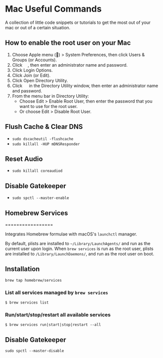 # Mac Useful Commands

A collection of little code snippets or tutorials to get the most out of your mac or out of a certain situation.



## How to enable the root user on your Mac

1. Choose Apple menu () > System Preferences, then click Users & Groups (or Accounts).
2. Click <img src="https://support.apple.com/library/content/dam/edam/applecare/images/en_US/il/elcapitan-lock-inline.png" width="14">, then enter an administrator name and password.
3. Click Login Options.
4. Click Join (or Edit).
5. Click Open Directory Utility.
6. Click <img src="https://support.apple.com/library/content/dam/edam/applecare/images/en_US/il/elcapitan-lock-inline.png" width="14"> in the Directory Utility window, then enter an administrator name and password.
7. From the menu bar in Directory Utility:
	- Choose Edit > Enable Root User, then enter the password that you want to use for the root user.
	- Or choose Edit > Disable Root User.

## Flush Cache & Clear DNS
* `sudo dscacheutil -flushcache`
* `sudo killall -HUP mDNSResponder`

## Reset Audio
* `sudo killall coreaudiod`

## Disable Gatekeeper
* `sudo spctl --master-enable`

## Homebrew Services
=================

Integrates Homebrew formulae with macOS's `launchctl` manager.

By default, plists are installed to `~/Library/LaunchAgents/` and run as the
current user upon login.  When `brew services` is run as the root user, plists
are installed to `/Library/LaunchDaemons/`, and run as the root user on boot.

## Installation ##

```
brew tap homebrew/services
```

### List all services managed by `brew services` ###

```
$ brew services list
```

### Run/start/stop/restart all available services ###

```
$ brew services run|start|stop|restart --all
```

## Disable Gatekeeper

```
sudo spctl --master-disable
```
